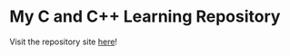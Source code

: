 # My C and C++ Learning Repository
Visit the repository site [here](https://yeargin2021.github.io/verbose-octo-funicular/)!
